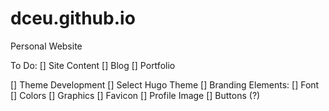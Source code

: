 # dceu.github.io
Personal Website

To Do:
[] Site Content 
	[] Blog
	[] Portfolio
	
[] Theme Development
	[] Select Hugo Theme
	[] Branding Elements:
		[] Font
		[] Colors
[] Graphics
	[] Favicon
	[] Profile Image
	[] Buttons (?)

